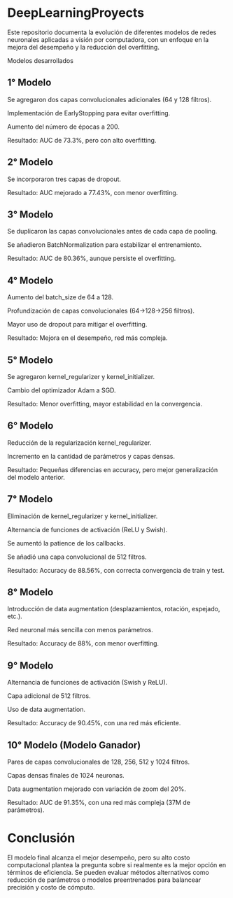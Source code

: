 # DeepLearningProyects
Este repositorio documenta la evolución de diferentes modelos de redes neuronales aplicadas a visión por computadora, con un enfoque en la mejora del desempeño y la reducción del overfitting.

Modelos desarrollados

## 1° Modelo

Se agregaron dos capas convolucionales adicionales (64 y 128 filtros).

Implementación de EarlyStopping para evitar overfitting.

Aumento del número de épocas a 200.

Resultado: AUC de 73.3%, pero con alto overfitting.

## 2° Modelo

Se incorporaron tres capas de dropout.

Resultado: AUC mejorado a 77.43%, con menor overfitting.

## 3° Modelo

Se duplicaron las capas convolucionales antes de cada capa de pooling.

Se añadieron BatchNormalization para estabilizar el entrenamiento.

Resultado: AUC de 80.36%, aunque persiste el overfitting.

## 4° Modelo

Aumento del batch_size de 64 a 128.

Profundización de capas convolucionales (64→128→256 filtros).

Mayor uso de dropout para mitigar el overfitting.

Resultado: Mejora en el desempeño, red más compleja.

## 5° Modelo

Se agregaron kernel_regularizer y kernel_initializer.

Cambio del optimizador Adam a SGD.

Resultado: Menor overfitting, mayor estabilidad en la convergencia.

## 6° Modelo

Reducción de la regularización kernel_regularizer.

Incremento en la cantidad de parámetros y capas densas.

Resultado: Pequeñas diferencias en accuracy, pero mejor generalización del modelo anterior.

## 7° Modelo

Eliminación de kernel_regularizer y kernel_initializer.

Alternancia de funciones de activación (ReLU y Swish).

Se aumentó la patience de los callbacks.

Se añadió una capa convolucional de 512 filtros.

Resultado: Accuracy de 88.56%, con correcta convergencia de train y test.

## 8° Modelo

Introducción de data augmentation (desplazamientos, rotación, espejado, etc.).

Red neuronal más sencilla con menos parámetros.

Resultado: Accuracy de 88%, con menor overfitting.

## 9° Modelo

Alternancia de funciones de activación (Swish y ReLU).

Capa adicional de 512 filtros.

Uso de data augmentation.

Resultado: Accuracy de 90.45%, con una red más eficiente.

## 10° Modelo (Modelo Ganador)

Pares de capas convolucionales de 128, 256, 512 y 1024 filtros.

Capas densas finales de 1024 neuronas.

Data augmentation mejorado con variación de zoom del 20%.

Resultado: AUC de 91.35%, con una red más compleja (37M de parámetros).

# Conclusión

El modelo final alcanza el mejor desempeño, pero su alto costo computacional plantea la pregunta sobre si realmente es la mejor opción en términos de eficiencia. Se pueden evaluar métodos alternativos como reducción de parámetros o modelos preentrenados para balancear precisión y costo de cómputo.
